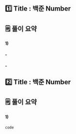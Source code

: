 ## 1️⃣ Title : 백준 Number

## 🗒 풀이 요약
#### 1)
#### - 
#### - 


## 2️⃣ Title : 백준 Number

## 🗒  풀이 요약
#### 1) 
#### 

`code  
`
